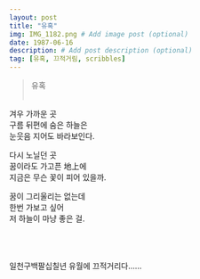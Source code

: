 ```yaml
---
layout: post
title: "유혹"
img: IMG_1182.png # Add image post (optional)
date: 1987-06-16
description: # Add post description (optional)
tag: [유혹, 끄적거림, scribbles]
---
```

> 유혹
<br/><br/>

겨우 가까운 곳<br/>
구름 뒤편에 숨은 하늘은<br/>
눈웃음 지어도 바라보인다.

다시 노닐던 곳<br/>
꿈이라도 가고픈 地上에<br/>
지금은 무슨 꽃이 피어 있을까.

꿈이 그리울리는 없는데<br/>
한번 가보고 싶어<br/>
저 하늘이 마냥 좋은 걸.<br/>
<br/><br/><br/>

일천구백팔십칠년 유월에 끄적거리다……
